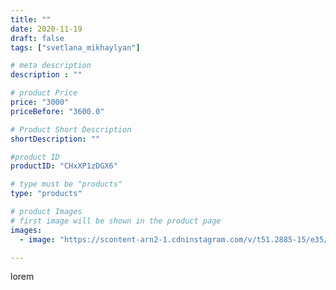 ```yaml
---
title: ""
date: 2020-11-19
draft: false
tags: ["svetlana_mikhaylyan"]

# meta description
description : ""

# product Price
price: "3000"
priceBefore: "3600.0"

# Product Short Description
shortDescription: ""

#product ID
productID: "CHxXP1zDGX6"

# type must be "products"
type: "products"

# product Images
# first image will be shown in the product page
images:
  - image: "https://scontent-arn2-1.cdninstagram.com/v/t51.2885-15/e35/125878287_1002060503606547_3138946580507682704_n.jpg?se=7&tp=1&_nc_ht=scontent-arn2-1.cdninstagram.com&_nc_cat=103&_nc_ohc=o-CCz203xoEAX9G8Pwr&oh=d4f796f95154ab6bd0d0cf76c98039cc&oe=6071DE83&ig_cache_key=MjQ0NTgzODMxNjI2NTU2MzY0Mg%3D%3D.2"

---
```

lorem
